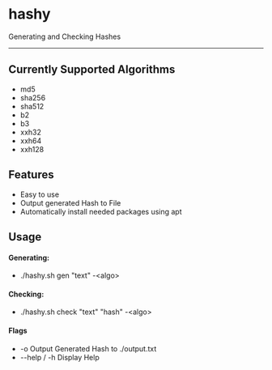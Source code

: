 # hashy
Generating and Checking Hashes
***
## Currently Supported Algorithms
  - md5 
  - sha256
  - sha512
  - b2
  - b3
  - xxh32
  - xxh64
  - xxh128
## Features
  - Easy to use
  - Output generated Hash to File
  - Automatically install needed packages using apt
## Usage
#### Generating:
  - ./hashy.sh gen "text" -\<algo\>
#### Checking:
  - ./hashy.sh check "text" "hash" -\<algo\>
#### Flags
  - -o Output Generated Hash to ./output.txt
  - --help / -h Display Help
